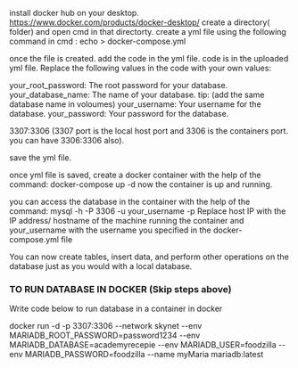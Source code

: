 install docker hub on your desktop.  https://www.docker.com/products/docker-desktop/
create a directory( folder) and open cmd in that directorty.
create a yml file using the following command in cmd : echo > docker-compose.yml

once the file is created. add the code in the yml file. code is in the uploaded yml file.
Replace the following values in the code with your own values:

your_root_password: The root password for your database.
your_database_name: The name of your database. tip: (add the same database name in voloumes)
your_username: Your username for the database.
your_password: Your password for the database.

3307:3306 (3307 port is the local host port and 3306 is the containers port. you can have 3306:3306 also).

save the yml file.


once yml file is saved, create a docker container with the help of the command: docker-compose up -d
now the container is up and running.

you can access the database in the container with the help of the command: mysql -h <host IP> -P 3306 -u your_username -p
Replace host IP with the IP address/ hostname of the machine running the container and your_username with the username you specified in the docker-compose.yml file

You can now create tables, insert data, and perform other operations on the database just as you would with a local database.


### TO RUN DATABASE IN DOCKER (Skip steps above)
Write code below to run database in a container in docker

docker run -d -p 3307:3306 --network skynet --env MARIADB_ROOT_PASSWORD=password1234 
--env MARIADB_DATABASE=academyrecepie --env MARIADB_USER=foodzilla 
--env MARIADB_PASSWORD=foodzilla --name myMaria mariadb:latest
